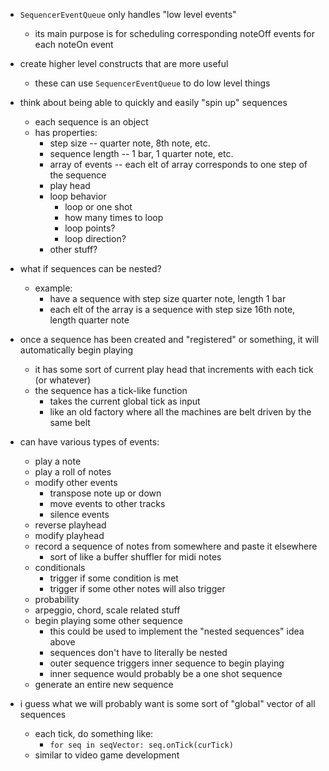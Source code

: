 - `SequencerEventQueue` only handles "low level events"
  - its main purpose is for scheduling corresponding noteOff events for each noteOn event

- create higher level constructs that are more useful
  - these can use `SequencerEventQueue` to do low level things

- think about being able to quickly and easily "spin up" sequences
  - each sequence is an object
  - has properties:
    - step size -- quarter note, 8th note, etc.
    - sequence length -- 1 bar, 1 quarter note, etc.
    - array of events -- each elt of array corresponds to one step of the sequence
    - play head
    - loop behavior
      - loop or one shot
      - how many times to loop
      - loop points?
      - loop direction?
    - other stuff?

- what if sequences can be nested?
  - example:
    - have a sequence with step size quarter note, length 1 bar
    - each elt of the array is a sequence with step size 16th note, length quarter note

- once a sequence has been created and "registered" or something, it will automatically begin playing
  - it has some sort of current play head that increments with each tick (or whatever)
  - the sequence has a tick-like function
    - takes the current global tick as input
    - like an old factory where all the machines are belt driven by the same belt

- can have various types of events:
  - play a note
  - play a roll of notes
  - modify other events
    - transpose note up or down
    - move events to other tracks
    - silence events
  - reverse playhead
  - modify playhead
  - record a sequence of notes from somewhere and paste it elsewhere
    - sort of like a buffer shuffler for midi notes
  - conditionals
    - trigger if some condition is met
    - trigger if some other notes will also trigger
  - probability
  - arpeggio, chord, scale related stuff
  - begin playing some other sequence
    - this could be used to implement the "nested sequences" idea above
    - sequences don't have to literally be nested
    - outer sequence triggers inner sequence to begin playing
    - inner sequence would probably be a one shot sequence
  - generate an entire new sequence

- i guess what we will probably want is some sort of "global" vector of all sequences
    - each tick, do something like: 
      - `for seq in seqVector: seq.onTick(curTick)`
    - similar to video game development






